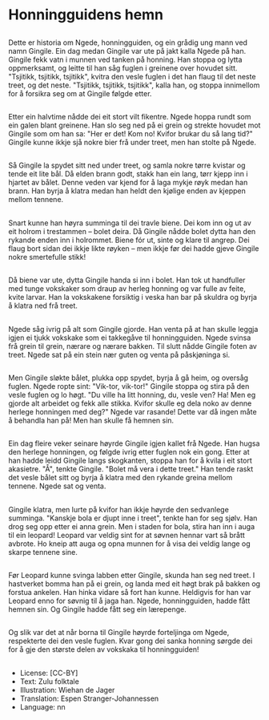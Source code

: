 # Honningguidens hemn

##
Dette er historia om Ngede, honningguiden, og ein grådig ung mann ved namn Gingile. Ein dag medan Gingile var ute på jakt kalla Ngede på han. Gingile fekk vatn i munnen ved tanken på honning. Han stoppa og lytta oppmerksamt, og leitte til han såg fuglen i greinene over hovudet sitt. "Tsjitikk, tsjitikk, tsjitikk", kvitra den vesle fuglen i det han flaug til det neste treet, og det neste. "Tsjitikk, tsjitikk, tsjitikk", kalla han, og stoppa innimellom for å forsikra seg om at Gingile følgde etter.

##
Etter ein halvtime nådde dei eit stort vilt fikentre. Ngede hoppa rundt som ein galen blant greinene. Han slo seg ned på ei grein og strekte hovudet mot Gingile som om han sa: "Her er det! Kom no! Kvifor brukar du så lang tid?" Gingile kunne ikkje sjå nokre bier frå under treet, men han stolte på Ngede.

##
Så Gingile la spydet sitt ned under treet, og samla nokre tørre kvistar og tende eit lite bål. Då elden brann godt, stakk han ein lang, tørr kjepp inn i hjartet av bålet. Denne veden var kjend for å laga mykje røyk medan han brann. Han byrja å klatra medan han heldt den kjølige enden av kjeppen mellom tennene.

##
Snart kunne han høyra summinga til dei travle biene. Dei kom inn og ut av eit holrom i trestammen – bolet deira. Då Gingile nådde bolet dytta han den rykande enden inn i holrommet. Biene fór ut, sinte og klare til angrep. Dei flaug bort sidan dei ikkje likte røyken – men ikkje før dei hadde gjeve Gingile nokre smertefulle stikk!

##
Då biene var ute, dytta Gingile handa si inn i bolet. Han tok ut handfuller med tunge vokskaker som draup av herleg honning og var fulle av feite, kvite larvar. Han la vokskakene forsiktig i veska han bar på skuldra og byrja å klatra ned frå treet.

##
Ngede såg ivrig på alt som Gingile gjorde. Han venta på at han skulle leggja igjen ei tjukk vokskake som ei takkegåve til honningguiden. Ngede svinsa frå grein til grein, nærare og nærare bakken. Til slutt nådde Gingile foten av treet. Ngede sat på ein stein nær guten og venta på påskjøninga si.

##
Men Gingile sløkte bålet, plukka opp spydet, byrja å gå heim, og oversåg fuglen. Ngede ropte sint: "Vik-tor, vik-tor!" Gingile stoppa og stira på den vesle fuglen og lo høgt. "Du ville ha litt honning, du, vesle ven? Ha! Men eg gjorde alt arbeidet og fekk alle stikka. Kvifor skulle eg dela noko av denne herlege honningen med deg?" Ngede var rasande! Dette var då ingen måte å behandla han på! Men han skulle få hemnen sin.

##
Ein dag fleire veker seinare høyrde Gingile igjen kallet frå Ngede. Han hugsa den herlege honningen, og følgde ivrig etter fuglen nok ein gong. Etter at han hadde leidd Gingile langs skogkanten, stoppa han for å kvila i eit stort akasietre. "Å", tenkte Gingile. "Bolet må vera i dette treet." Han tende raskt det vesle bålet sitt og byrja å klatra med den rykande greina mellom tennene. Ngede sat og venta.

##
Gingile klatra, men lurte på kvifor han ikkje høyrde den sedvanlege summinga. "Kanskje bola er djupt inne i treet", tenkte han for seg sjølv. Han drog seg opp etter ei anna grein. Men i staden for bola, stira han inn i auga til ein leopard! Leopard var veldig sint for at søvnen hennar vart så brått avbrote. Ho kneip att auga og opna munnen for å visa dei veldig lange og skarpe tennene sine.

##
Før Leopard kunne svinga labben etter Gingile, skunda han seg ned treet. I hastverket bomma han på ei grein, og landa med eit høgt brak på bakken og forstua ankelen. Han hinka vidare så fort han kunne. Heldigvis for han var Leopard enno for søvnig til å jaga han. Ngede, honningguiden, hadde fått hemnen sin. Og Gingile hadde fått seg ein lærepenge.

##
Og slik var det at når borna til Gingile høyrde forteljinga om Ngede, respekterte dei den vesle fuglen. Kvar gong dei sanka honning sørgde dei for å gje den største delen av vokskaka til honningguiden!

##
* License: [CC-BY]
* Text: Zulu folktale
* Illustration: Wiehan de Jager
* Translation: Espen Stranger-Johannessen
* Language: nn

